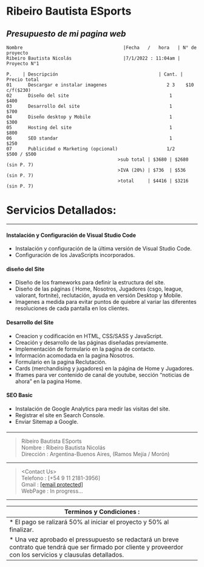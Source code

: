 <!DOCTYPE html><html><head><meta charset="utf-8"><title>Ribeiro Bautista ESports.md</title><style></style></head><body id="preview">
<h1 class="code-line" data-line-start=0 data-line-end=1><a id="Ribeiro_Bautista_ESports_0"></a>Ribeiro Bautista ESports</h1>
<h2 class="code-line" data-line-start=1 data-line-end=2><a id="_Presupuesto_de_mi_pagina_web__1"></a><em>Presupuesto de mi pagina web</em></h2>
<pre><code class="has-line-data" data-line-start="4" data-line-end="7" class="language-sh">Nombre                                     |Fecha   /   hora   | N° de proyecto
Ribeiro Bautista Nicolás                   |<span class="hljs-number">7</span>/<span class="hljs-number">1</span>/<span class="hljs-number">2022</span> : <span class="hljs-number">11</span>:<span class="hljs-number">04</span>am | Proyecto N°<span class="hljs-number">1</span>
</code></pre>
<pre><code class="has-line-data" data-line-start="9" data-line-end="21" class="language-sh">P.    | Descripción                                     | Cant. | Precio total
<span class="hljs-number">01</span>      Descargar e instalar imagenes                      <span class="hljs-number">2</span> <span class="hljs-number">3</span>    <span class="hljs-variable">$10</span> c/f(<span class="hljs-variable">$230</span>)
<span class="hljs-number">02</span>      Diseño del site                                     <span class="hljs-number">1</span>         <span class="hljs-variable">$400</span>    
<span class="hljs-number">03</span>      Desarrollo del site                                 <span class="hljs-number">1</span>         <span class="hljs-variable">$700</span>
<span class="hljs-number">04</span>      Diseño desktop y Mobile                             <span class="hljs-number">1</span>         <span class="hljs-variable">$300</span>
<span class="hljs-number">05</span>      Hosting del site                                    <span class="hljs-number">1</span>         <span class="hljs-variable">$800</span>
<span class="hljs-number">06</span>      SEO standar                                         <span class="hljs-number">1</span>         <span class="hljs-variable">$250</span>
<span class="hljs-number">07</span>      Publicidad o Marketing (opcional)                  <span class="hljs-number">1</span>/<span class="hljs-number">2</span>     <span class="hljs-variable">$500</span> / <span class="hljs-variable">$500</span> 
                                         &gt;sub total | <span class="hljs-variable">$3680</span> | <span class="hljs-variable">$2680</span> (sin P. <span class="hljs-number">7</span>)
                                         &gt;IVA (<span class="hljs-number">20</span>%) | <span class="hljs-variable">$736</span>  | <span class="hljs-variable">$536</span>  (sin P. <span class="hljs-number">7</span>)
                                         &gt;total     | <span class="hljs-variable">$4416</span> | <span class="hljs-variable">$3216</span> (sin P. <span class="hljs-number">7</span>)
</code></pre>
<h1 class="code-line" data-line-start=22 data-line-end=23><a id="Servicios_Detallados_22"></a>Servicios Detallados:</h1>
<hr>
<h4 class="code-line" data-line-start=24 data-line-end=25><a id="Instalacin_y_Configuracin_de_Visual_Studio_Code_24"></a>Instalación y Configuración de Visual Studio Code</h4>
<ul>
<li class="has-line-data" data-line-start="25" data-line-end="26">Instalación y configuración de la última versión de Visual Studio Code.</li>
<li class="has-line-data" data-line-start="26" data-line-end="28">Configuración de los JavaScripts incorporados.</li>
</ul>
<h4 class="code-line" data-line-start=28 data-line-end=29><a id="diseo_del_Site_28"></a>diseño del Site</h4>
<ul>
<li class="has-line-data" data-line-start="29" data-line-end="30">Diseño de los frameworks para definir la estructura del site.</li>
<li class="has-line-data" data-line-start="30" data-line-end="31">Diseño de las páginas ( Home, Nosotros, Jugadores (csgo, league, valorant, fortnite), reclutación, ayuda en versión Desktop y Mobile.</li>
<li class="has-line-data" data-line-start="31" data-line-end="33">Imagenes a medida para evitar puntos de quiebre al variar las diferentes resoluciones de cada pantalla en los clientes.</li>
</ul>
<h4 class="code-line" data-line-start=33 data-line-end=34><a id="Desarrollo_del_Site_33"></a>Desarrollo del Site</h4>
<ul>
<li class="has-line-data" data-line-start="34" data-line-end="35">Creacion y codificación en HTML, CSS/SASS y JavaScript.</li>
<li class="has-line-data" data-line-start="35" data-line-end="36">Creación y desarrollo de las páginas diseñadas previamente.</li>
<li class="has-line-data" data-line-start="36" data-line-end="37">Implementación de formulario en la pagina de contacto.</li>
<li class="has-line-data" data-line-start="37" data-line-end="38">Información acomodada en la pagina Nosotros.</li>
<li class="has-line-data" data-line-start="38" data-line-end="39">Formulario en la pagina Reclutación.</li>
<li class="has-line-data" data-line-start="39" data-line-end="40">Cards (merchandising y jugadores) en la página de Home y Jugadores.</li>
<li class="has-line-data" data-line-start="40" data-line-end="42">Iframes para ver contenido de canal de youtube, sección “noticias de ahora” en la pagina Home.</li>
</ul>
<h4 class="code-line" data-line-start=42 data-line-end=43><a id="SEO_Basic_42"></a>SEO Basic</h4>
<ul>
<li class="has-line-data" data-line-start="43" data-line-end="44">Instalación de Google Analytics para medir las visitas del site.</li>
<li class="has-line-data" data-line-start="44" data-line-end="45">Registrar el site en Search Console.</li>
<li class="has-line-data" data-line-start="45" data-line-end="47">Enviar Sitemap a Google.</li>
</ul>
<h4 class="code-line" data-line-start=47 data-line-end=48><a id="_47"></a></h4>
<hr>
<blockquote>
<p class="has-line-data" data-line-start="49" data-line-end="52">Ribeiro Bautista ESports<br>
Nombre : Ribeiro Bautista Nicolás<br>
Dirección : Argentina-Buenos Aires, (Ramos Mejía / Morón)</p>
</blockquote>
<hr>
<blockquote>
<p class="has-line-data" data-line-start="53" data-line-end="57">&lt;Contact Us&gt;<br>
Telefono : [+54 9 11 2181-3956]<br>
Gmail : <a href="/cdn-cgi/l/email-protection#601209020509120f0201151409131401505220070d01090c4e030f0d"><span class="__cf_email__" data-cfemail="3b4952595e524954595a4e4f52484f5a0b097b5c565a525715585456">[email&#160;protected]</span></a><br>
WebPage : In progress…</p>
</blockquote>
<hr>
<table class="table table-striped table-bordered">
<thead>
<tr>
<th>Terminos y Condiciones :</th>
</tr>
</thead>
<tbody>
<tr>
<td>* El pago se ralizará 50% al iniciar el proyecto y 50% al finalizar.</td>
</tr>
<tr>
<td>* Una vez aprobado el pressupuesto se redactará un breve contrato que tendrá que ser firmado por cliente y proveerdor con los servicios y clausulas detallados.</td>
</tr>
</tbody>
</table>
<script data-cfasync="false" src="/cdn-cgi/scripts/5c5dd728/cloudflare-static/email-decode.min.js"></script></body></html>